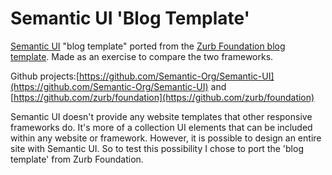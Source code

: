 Semantic UI 'Blog Template'
======================

[Semantic UI](http://semantic-ui.com/) "blog template" ported from the [Zurb Foundation blog template](http://foundation.zurb.com/templates/blog.html). Made as an exercise to compare the two frameworks.

Github projects:[https://github.com/Semantic-Org/Semantic-UI](https://github.com/Semantic-Org/Semantic-UI) and [https://github.com/zurb/foundation](https://github.com/zurb/foundation)

Semantic UI doesn't provide any website templates that other responsive frameworks do. It's more of a collection UI elements that can be included within any website or framework. However, it is possible to design an entire site with Semantic UI. So to test this possibility I chose to port the 'blog template' from Zurb Foundation.
